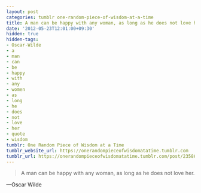 ```yaml
---
layout: post
categories: tumblr one-random-piece-of-wisdom-at-a-time
title: A man can be happy with any woman, as long as he does not love her.
date: '2012-05-23T12:01:00+09:30'
hidden: true
hidden-tags:
- Oscar-Wilde
- a
- man
- can
- be
- happy
- with
- any
- women
- as
- long
- he
- does
- not
- love
- her
- quote
- wisdom
tumblr: One Random Piece of Wisdom at a Time
tumblr_website_url: https://onerandompieceofwisdomatatime.tumblr.com
tumblr_url: https://onerandompieceofwisdomatatime.tumblr.com/post/23586669796/a-man-can-be-happy-with-any-woman-as-long-as-he
---
```

> A man can be happy with any woman, as long as he does not love her.

—Oscar Wilde&nbsp;
